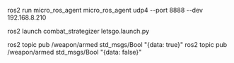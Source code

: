 ros2 run micro_ros_agent micro_ros_agent udp4 --port 8888 --dev 192.168.8.210


ros2 launch combat_strategizer letsgo.launch.py


ros2 topic pub /weapon/armed std_msgs/Bool "{data: true}"
ros2 topic pub /weapon/armed std_msgs/Bool "{data: false}"